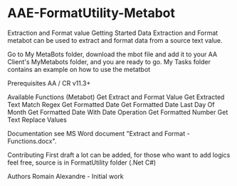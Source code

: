 # AAE-FormatUtility-Metabot
Extraction and Format value
Getting Started
Data Extraction and Format metabot can be used to extract and format data from a source text value.

Go to My MetaBots folder, download the mbot file and add it to your AA Client's MyMetabots folder, and you are ready to go.
My Tasks folder contains an example on how to use the metatbot

Prerequisites
AA / CR v11.3+

Available Functions (Metabot) 
Get Extract and Format Value
Get Extracted Text Match Regex
Get Formatted Date
Get Formatted Date Last Day Of Month
Get Formatted Date With Date Operation
Get Formatted Number
Get Text Replace Values

Documentation
see MS Word document "Extract and Format - Functions.docx".

Contributing
First draft a lot can be added, for those who want to add logics feel free, source is in FormatUtility folder (.Net C#)

Authors
Romain Alexandre - Initial work
